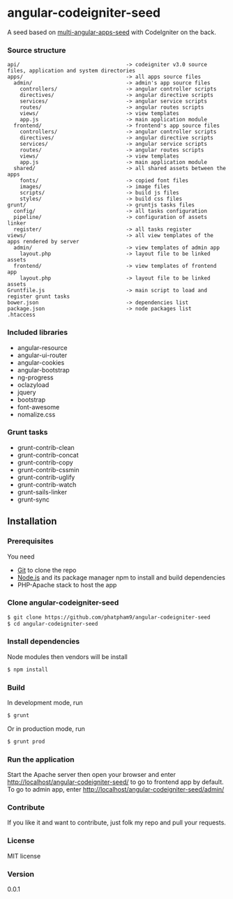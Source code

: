 # angular-codeigniter-seed
A seed based on [multi-angular-apps-seed](https://github.com/phatpham9/angular-codeigniter-seed) with CodeIgniter on the back.

### Source structure
```
api/                                  -> codeigniter v3.0 source files, application and system directories
apps/                                 -> all apps source files
  admin/                              -> admin's app source files
    controllers/                      -> angular controller scripts
    directives/                       -> angular directive scripts
    services/                         -> angular service scripts
    routes/                           -> angular routes scripts
    views/                            -> view templates
    app.js                            -> main application module
  frontend/                           -> frontend's app source files
    controllers/                      -> angular controller scripts
    directives/                       -> angular directive scripts
    services/                         -> angular service scripts
    routes/                           -> angular routes scripts
    views/                            -> view templates
    app.js                            -> main application module
  shared/                             -> all shared assets between the apps
    fonts/                            -> copied font files
    images/                           -> image files
    scripts/                          -> build js files
    styles/                           -> build css files
grunt/                                -> gruntjs tasks files
  config/                             -> all tasks configuration
  pipeline/                           -> configuration of assets linker
  register/                           -> all tasks register
views/                                -> all view templates of the apps rendered by server
  admin/                              -> view templates of admin app
    layout.php                        -> layout file to be linked assets
  frontend/                           -> view templates of frontend app
    layout.php                        -> layout file to be linked assets
Gruntfile.js                          -> main script to load and register grunt tasks
bower.json                            -> dependencies list
package.json                          -> node packages list
.htaccess
```

### Included libraries
* angular-resource
* angular-ui-router
* angular-cookies
* angular-bootstrap
* ng-progress
* oclazyload
* jquery
* bootstrap
* font-awesome
* nomalize.css

### Grunt tasks
* grunt-contrib-clean
* grunt-contrib-concat
* grunt-contrib-copy
* grunt-contrib-cssmin
* grunt-contrib-uglify
* grunt-contrib-watch
* grunt-sails-linker
* grunt-sync

## Installation

### Prerequisites
You need
* [Git](http://git-scm.com/) to clone the repo
* [Node.js](http://nodejs.org/) and its package manager npm to install and build dependencies
* PHP-Apache stack to host the app

### Clone angular-codeigniter-seed
```sh
$ git clone https://github.com/phatpham9/angular-codeigniter-seed
$ cd angular-codeigniter-seed
```

### Install dependencies
Node modules then vendors will be install
```sh
$ npm install
```

### Build
In development mode, run
```sh
$ grunt
```
Or in production mode, run
```sh
$ grunt prod
```

### Run the application
Start the Apache server then open your browser and enter [http://localhost/angular-codeigniter-seed/](http://localhost/angular-codeigniter-seed/) to go to frontend app by default. To go to admin app, enter [http://localhost/angular-codeigniter-seed/admin/](http://localhost/angular-codeigniter-seed/admin/)

### Contribute
If you like it and want to contribute, just folk my repo and pull your requests.

### License
MIT license

### Version
0.0.1
